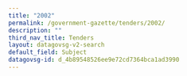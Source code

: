 ```yaml
---
title: "2002"
permalink: /government-gazette/tenders/2002/
description: ""
third_nav_title: Tenders
layout: datagovsg-v2-search
default_field: Subject
datagovsg-id: d_4b89548526ee9e72cd7364bca1ad3990
---
```

